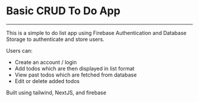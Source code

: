 # Basic CRUD To Do App

---

This is a simple to do list app using Firebase Authentication and Database Storage to authenticate and store users.

Users can:

- Create an account / login
- Add todos which are then displayed in list format
- View past todos which are fetched from database
- Edit or delete added todos

Built using tailwind, NextJS, and firebase
